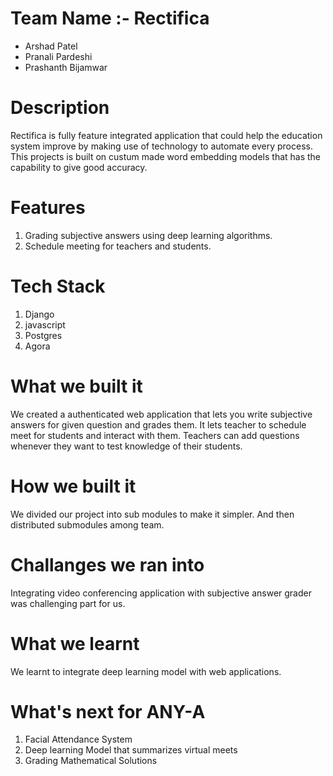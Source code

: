 # Team Name :- Rectifica

- Arshad Patel
- Pranali Pardeshi
- Prashanth Bijamwar

# Description
Rectifica is fully feature integrated application that could help the education system improve by making use of technology to automate every process. This projects is built on custum made word embedding models that has the capability to give good accuracy.  

# Features
1. Grading subjective answers using deep learning algorithms.
2. Schedule meeting for teachers and students.

# Tech Stack
1. Django
2. javascript
3. Postgres
4. Agora

# What we built it
We created a authenticated web application that lets you write subjective answers for given question and grades them. It lets teacher to schedule meet for students and interact with them. Teachers can add questions whenever they want to test knowledge of their students.

# How we built it
We divided our project into sub modules to make it simpler. And then distributed submodules among team.

# Challanges we ran into
Integrating video conferencing application with subjective answer grader was challenging part for us.

# What we learnt
We learnt to integrate deep learning model with web applications. 

# What's next for ANY-A
1. Facial Attendance System
2. Deep learning Model that summarizes virtual meets
3. Grading Mathematical Solutions






